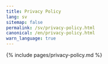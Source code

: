 ```yaml
---
title: Privacy Policy
lang: sv
sitemap: false
permalink: /sv/privacy-policy.html
canonical: /en/privacy-policy.html
warn_language: true
---
```


{% include pages/privacy-policy.md %}
